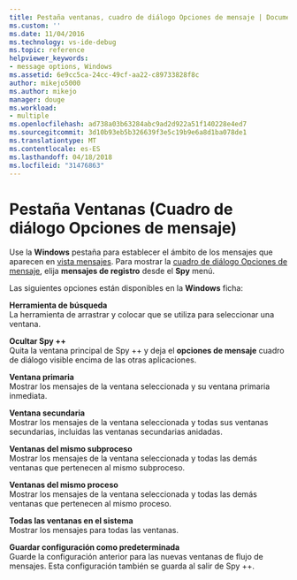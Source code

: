 ```yaml
---
title: Pestaña ventanas, cuadro de diálogo Opciones de mensaje | Documentos de Microsoft
ms.custom: ''
ms.date: 11/04/2016
ms.technology: vs-ide-debug
ms.topic: reference
helpviewer_keywords:
- message options, Windows
ms.assetid: 6e9cc5ca-24cc-49cf-aa22-c89733828f8c
author: mikejo5000
ms.author: mikejo
manager: douge
ms.workload:
- multiple
ms.openlocfilehash: ad738a03b63284abc9ad2d922a51f140228e4ed7
ms.sourcegitcommit: 3d10b93eb5b326639f3e5c19b9e6a8d1ba078de1
ms.translationtype: MT
ms.contentlocale: es-ES
ms.lasthandoff: 04/18/2018
ms.locfileid: "31476863"
---
```

# <a name="windows-tab-message-options-dialog-box"></a>Pestaña Ventanas (Cuadro de diálogo Opciones de mensaje)
Use la **Windows** pestaña para establecer el ámbito de los mensajes que aparecen en [vista mensajes](../debugger/messages-view.md). Para mostrar la [cuadro de diálogo Opciones de mensaje](../debugger/message-options-dialog-box.md), elija **mensajes de registro** desde el **Spy** menú.  
  
 Las siguientes opciones están disponibles en la **Windows** ficha:  
  
 **Herramienta de búsqueda**  
 La herramienta de arrastrar y colocar que se utiliza para seleccionar una ventana.  
  
 **Ocultar Spy ++**  
 Quita la ventana principal de Spy ++ y deja el **opciones de mensaje** cuadro de diálogo visible encima de las otras aplicaciones.  
  
 **Ventana primaria**  
 Mostrar los mensajes de la ventana seleccionada y su ventana primaria inmediata.  
  
 **Ventana secundaria**  
 Mostrar los mensajes de la ventana seleccionada y todas sus ventanas secundarias, incluidas las ventanas secundarias anidadas.  
  
 **Ventanas del mismo subproceso**  
 Mostrar los mensajes de la ventana seleccionada y todas las demás ventanas que pertenecen al mismo subproceso.  
  
 **Ventanas del mismo proceso**  
 Mostrar los mensajes de la ventana seleccionada y todas las demás ventanas que pertenecen al mismo proceso.  
  
 **Todas las ventanas en el sistema**  
 Mostrar los mensajes para todas las ventanas.  
  
 **Guardar configuración como predeterminada**  
 Guarde la configuración anterior para las nuevas ventanas de flujo de mensajes. Esta configuración también se guarda al salir de Spy ++.